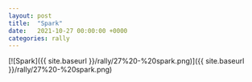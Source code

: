 ```yaml
---
layout: post
title:  "Spark"
date:   2021-10-27 00:00:00 +0000
categories: rally
---
```


[![Spark]({{ site.baseurl }}/rally/27%20-%20spark.png)]({{ site.baseurl }}/rally/27%20-%20spark.png)

